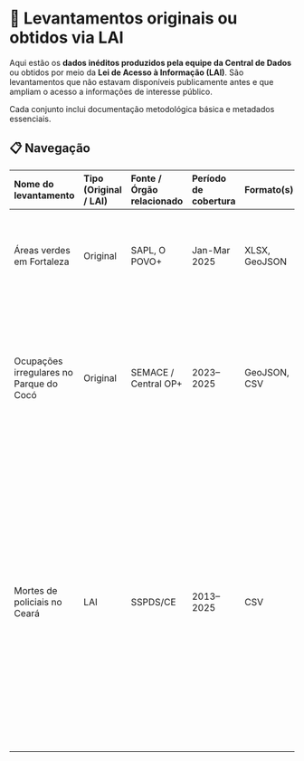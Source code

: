 # 📂 Levantamentos originais ou obtidos via LAI

Aqui estão os **dados inéditos produzidos pela equipe da Central de Dados** ou obtidos por meio da **Lei de Acesso à Informação (LAI)**. São levantamentos que não estavam disponíveis publicamente antes e que ampliam o acesso a informações de interesse público.

Cada conjunto inclui documentação metodológica básica e metadados essenciais.

## 📋 Navegação

| Nome do levantamento | Tipo (Original / LAI) | Fonte / Órgão relacionado | Período de cobertura | Formato(s) | Utilização em reportagem | Descrição | Link direto |
|:---|:---|:---|:---|:---|:---|:---|:---|
| Áreas verdes em Fortaleza | Original | SAPL, O POVO+ | Jan-Mar 2025 | XLSX, GeoJSON | ["Áreas verdes em Fortaleza"](https://mais.opovo.com.br/reportagens-especiais/areas-verdes-em-fortaleza) | Mapeamento e análise das áreas verdes remanescentes em Fortaleza e o impacto da urbanização sobre elas. | ["Pesquisar Matéria Legislativa"](https://sapl.fortaleza.ce.leg.br/materia/pesquisar-materia) |
| Ocupações irregulares no Parque do Cocó | Original | SEMACE / Central OP+ | 2023–2025 | GeoJSON, CSV | ["Vivíamos no esgoto"](https://mais.opovo.com.br/reportagens-especiais/rio-coco-parque-do-coco-tensoes/2025/05/26/viviamos-no-esgoto-invasoes-no-parque-do-coco-expoem-problemas-de-habitacao-em-fortaleza.html) | A reportagem investiga a construção de um conjunto habitacional irregular para 450 famílias dentro da área protegida do Parque Estadual do Cocó, em Fortaleza. | ["Unidades de Conservação Estaduais"](https://www.sema.ce.gov.br/cadastro-estadual-de-unidade-de-conservacao-ceuc/painel-cadastro-estadual-de-unidades-de-conservacao/downloads-de-decretos-e-poligonais-ceuc/unidades-de-conservacao-estaduais/)|
| Mortes de policiais no Ceará | LAI | SSPDS/CE | 2013–2025 | CSV | ["Letais, violentos e intencionais: os crimes contra policiais no Ceará"](https://mais.opovo.com.br/reportagens-especiais/policiais-seguranca-publica/2025/06/09/letais-violentos-e-intencionais-os-crimes-contra-policiais-no-ceara.html) | A reportagem explora a vulnerabilidade desses profissionais, mostrando que a maior parte dos casos são homicídios contra policiais militares. A matéria aprofunda o debate sobre o adoecimento psicológico e as condições de trabalho dos agentes, questionando quem é responsável por proteger os próprios protetores da sociedade.| ["Ceará Transparente - Acesso a informação"](https://cearatransparente.ce.gov.br/portal-da-transparencia/acesso-a-informacao?locale=pt-BR) |

